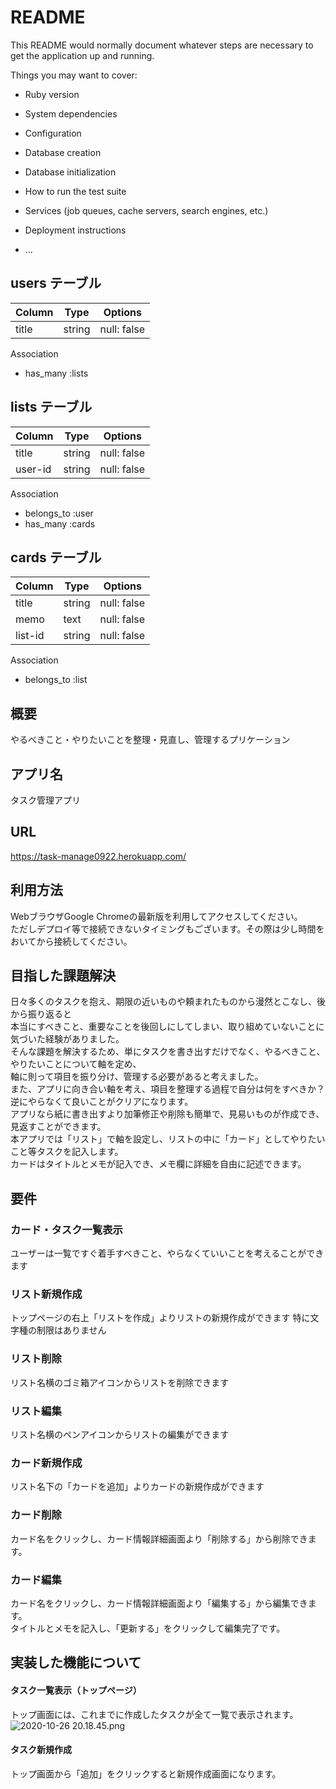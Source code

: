# README

This README would normally document whatever steps are necessary to get the
application up and running.

Things you may want to cover:

* Ruby version

* System dependencies

* Configuration

* Database creation

* Database initialization

* How to run the test suite

* Services (job queues, cache servers, search engines, etc.)

* Deployment instructions

* ...
## users テーブル

| Column       | Type   | Options     |
| ------------ | ------ | ----------- |
| title        | string | null: false |

Association

- has_many :lists


## lists テーブル

| Column       | Type   | Options     |
| ------------ | ------ | ----------- |
| title        | string | null: false |
| user-id        | string | null: false |

Association

- belongs_to :user
- has_many :cards


## cards テーブル

| Column       | Type   | Options     |
| ------------ | ------ | ----------- |
| title        | string | null: false |
| memo        | text | null: false |
| list-id       | string | null: false |

Association

- belongs_to :list


## 概要
やるべきこと・やりたいことを整理・見直し、管理するプリケーション

## アプリ名
タスク管理アプリ

## URL
https://task-manage0922.herokuapp.com/

## 利用方法
WebブラウザGoogle Chromeの最新版を利用してアクセスしてください。<br>
ただしデプロイ等で接続できないタイミングもございます。その際は少し時間をおいてから接続してください。

## 目指した課題解決
日々多くのタスクを抱え、期限の近いものや頼まれたものから漫然とこなし、後から振り返ると<br>
本当にすべきこと、重要なことを後回しにしてしまい、取り組めていないことに気づいた経験がありました。<br>
そんな課題を解決するため、単にタスクを書き出すだけでなく、やるべきこと、やりたいことについて軸を定め、<br>
軸に則って項目を振り分け、管理する必要があると考えました。<br>
また、アプリに向き合い軸を考え、項目を整理する過程で自分は何をすべきか？逆にやらなくて良いことがクリアになります。<br>
アプリなら紙に書き出すより加筆修正や削除も簡単で、見易いものが作成でき、見返すことができます。<br>
本アプリでは「リスト」で軸を設定し、リストの中に「カード」としてやりたいこと等タスクを記入します。<br>
カードはタイトルとメモが記入でき、メモ欄に詳細を自由に記述できます。

## 要件
### カード・タスク一覧表示
ユーザーは一覧ですぐ着手すべきこと、やらなくていいことを考えることができます

### リスト新規作成
トップページの右上「リストを作成」よりリストの新規作成ができます
特に文字種の制限はありません

### リスト削除
リスト名横のゴミ箱アイコンからリストを削除できます

### リスト編集
リスト名横のペンアイコンからリストの編集ができます

### カード新規作成
リスト名下の「カードを追加」よりカードの新規作成ができます

### カード削除
カード名をクリックし、カード情報詳細画面より「削除する」から削除できます。

### カード編集
カード名をクリックし、カード情報詳細画面より「編集する」から編集できます。<br>
タイトルとメモを記入し、「更新する」をクリックして編集完了です。

## 実装した機能について
#### タスク一覧表示（トップページ）
トップ画面には、これまでに作成したタスクが全て一覧で表示されます。
![2020-10-26 20.18.45.png](画像の相対パス)

#### タスク新規作成
トップ画面から「追加」をクリックすると新規作成画面になります。
